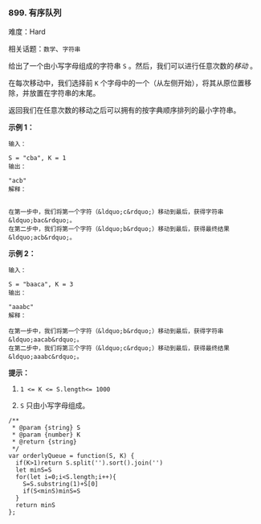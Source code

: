 ### 899. 有序队列

难度：Hard

相关话题：`数学`、`字符串`

给出了一个由小写字母组成的字符串  `S` 。然后，我们可以进行任意次数的*移动* 。



在每次移动中，我们选择前  `K`  个字母中的一个（从左侧开始），将其从原位置移除，并放置在字符串的末尾。



返回我们在任意次数的移动之后可以拥有的按字典顺序排列的最小字符串。







**示例 1：** 





```
输入：

S = "cba", K = 1
输出：

"acb"
解释：


在第一步中，我们将第一个字符（&ldquo;c&rdquo;）移动到最后，获得字符串 &ldquo;bac&rdquo;。
在第二步中，我们将第一个字符（&ldquo;b&rdquo;）移动到最后，获得最终结果 &ldquo;acb&rdquo;。

```


**示例 2：** 





```
输入：

S = "baaca", K = 3
输出：

"aaabc"
解释：

在第一步中，我们将第一个字符（&ldquo;b&rdquo;）移动到最后，获得字符串 &ldquo;aacab&rdquo;。
在第二步中，我们将第三个字符（&ldquo;c&rdquo;）移动到最后，获得最终结果 &ldquo;aaabc&rdquo;。

```






**提示：** 




1.  `1 <= K <= S.length<= 1000` 

2.  `S` 只由小写字母组成。






```
/**
 * @param {string} S
 * @param {number} K
 * @return {string}
 */
var orderlyQueue = function(S, K) {
  if(K>1)return S.split('').sort().join('')
  let minS=S
  for(let i=0;i<S.length;i++){
    S=S.substring(1)+S[0]
    if(S<minS)minS=S
  }
  return minS
};



```

